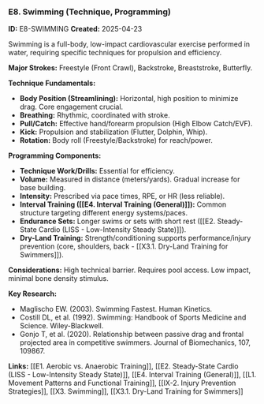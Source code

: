 ### E8. Swimming (Technique, Programming)
**ID:** E8-SWIMMING
**Created:** 2025-04-23

Swimming is a full-body, low-impact cardiovascular exercise performed in water, requiring specific techniques for propulsion and efficiency.

**Major Strokes:** Freestyle (Front Crawl), Backstroke, Breaststroke, Butterfly.

**Technique Fundamentals:**
- **Body Position (Streamlining):** Horizontal, high position to minimize drag. Core engagement crucial.
- **Breathing:** Rhythmic, coordinated with stroke.
- **Pull/Catch:** Effective hand/forearm propulsion (High Elbow Catch/EVF).
- **Kick:** Propulsion and stabilization (Flutter, Dolphin, Whip).
- **Rotation:** Body roll (Freestyle/Backstroke) for reach/power.

**Programming Components:**
- **Technique Work/Drills:** Essential for efficiency.
- **Volume:** Measured in distance (meters/yards). Gradual increase for base building.
- **Intensity:** Prescribed via pace times, RPE, or HR (less reliable).
- **Interval Training ([[E4. Interval Training (General)]]):** Common structure targeting different energy systems/paces.
- **Endurance Sets:** Longer swims or sets with short rest ([[E2. Steady-State Cardio (LISS - Low-Intensity Steady State)]]).
- **Dry-Land Training:** Strength/conditioning supports performance/injury prevention (core, shoulders, back - [[X3.1. Dry-Land Training for Swimmers]]).

**Considerations:** High technical barrier. Requires pool access. Low impact, minimal bone density stimulus.

**Key Research:**
- Maglischo EW. (2003). Swimming Fastest. Human Kinetics.
- Costill DL, et al. (1992). Swimming: Handbook of Sports Medicine and Science. Wiley-Blackwell.
- Gonjo T, et al. (2020). Relationship between passive drag and frontal projected area in competitive swimmers. Journal of Biomechanics, 107, 109867.

**Links:** [[E1. Aerobic vs. Anaerobic Training]], [[E2. Steady-State Cardio (LISS - Low-Intensity Steady State)]], [[E4. Interval Training (General)]], [[L1. Movement Patterns and Functional Training]], [[IX-2. Injury Prevention Strategies]], [[X3. Swimming]], [[X3.1. Dry-Land Training for Swimmers]]